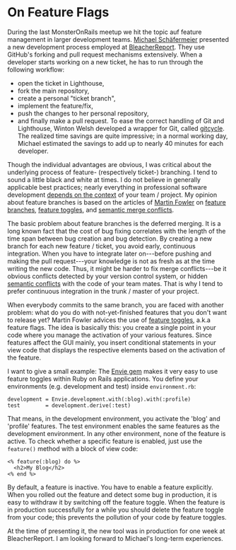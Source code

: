 On Feature Flags
================

During the last MonsterOnRails meetup we hit the topic auf feature management in larger development teams. [Michael Schäfermeier](http://about.me/mschae) presented
a new development process employed at [BleacherReport](http://www.bleacherreport.com). They use GitHub's forking and pull request mechanisms extensively.
When a developer starts working on a new ticket, he has to run through the following workflow:
 - open the ticket in Lighthouse,
 - fork the main repository,
 - create a personal "ticket branch",
 - implement the feature/fix,
 - push the changes to her personal repository,
 - and finally make a pull request.
To ease the correct handling of Git and Lighthouse, Winton Welsh developed
a wrapper for Git, called [gitcycle](https://github.com/winton/gitcycle). The realized time savings are quite impressive; in a normal working day, Michael estimated
the savings to add up to nearly 40 minutes for each developer.

Though the individual advantages are obvious, I was critical about the underlying process of feature- (respectively ticket-) branching.
I tend to sound a little black and white at times. I do not believe in generally applicable best practices; nearly everything in professional
software development [depends on the context](http://andreas-simon.blogspot.com/2011/02/photographic-testing-lessons-learned.html) of your team / project.
My opinion about feature branches is based on the articles of [Martin Fowler](http://www.martinfowler.com) on [feature branches](http://martinfowler.com/bliki/FeatureBranch.html),
[feature toggles](http://martinfowler.com/bliki/FeatureToggle.html), and [semantic merge conflicts](http://martinfowler.com/bliki/SemanticConflict.html).

The basic problem about feature branches is the deferred merging. It is a long known fact that the cost of bug fixing correlates with the length of the time span between bug creation and bug detection.
By creating a new branch for each new feature / ticket, you avoid early, continuous integration. When you have to integrate later on---before pushing and making the pull request---your knowledge is not as fresh as at the time writing the new code. Thus, it might be harder to fix merge conflicts---be it obvious conflicts detected by your version control system, or hidden
[semantic conflicts](http://martinfowler.com/bliki/SemanticConflict.html) with the code of your team mates. That is why I tend to prefer continuous integration in the trunk / master of your project.

When everybody commits to the same branch, you are faced with another problem: what do you do with not-yet-finished features that you don't want to release yet? Martin Fowler advices
the use of [feature toggles](http://martinfowler.com/bliki/FeatureToggle.html), a.k.a feature flags. The idea is basically this: you create a single point in your code where you manage
the activation of your various features. Since features affect the GUI mainly, you insert conditional statements in your view code that displays the respective elements based
on the activation of the feature.

I want to give a small example: The [Envie gem](http://rubygems.org/gems/envie) makes it very easy to use feature toggles within Ruby on Rails applications. You define your environments
(e.g. development and test) inside `environment.rb`:

    development = Envie.development.with(:blog).with(:profile)
    test        = development.derive(:test)

That means, in the development environment, you activate the 'blog' and 'profile' features. The test environment enables the same features as the development environment. In any
other environment, none of the feature is active. To check whether a specific feature is enabled, just use the `feature()` method with a block of view code:

    <% feature(:blog) do %>
      <h2>My Blog</h2>
    <% end %>

By default, a feature is inactive. You have to enable a feature explicitly. When you rolled out the feature and detect some bug in production, it is easy to withdraw it by
switching off the feature toggle. When the feature is in production successfully for a while you should delete the feature toggle from your code; this prevents the pollution of your code by feature toggles.

At the time of presenting it, the new tool was in production for one week at BleacherReport. I am looking forward to Michael's long-term experiences.
